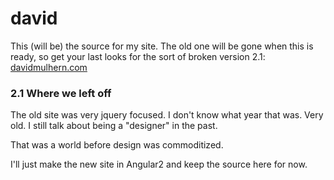 # david

This (will be) the source for my site. The old one will be gone when this is ready, so get your last looks for the sort of broken version 2.1: [davidmulhern.com](http://davidmulhern.com)

### 2.1 Where we left off

The old site was very jquery focused. I don't know what year that was. Very old. I still talk about being a "designer" in the past.

That was a world before design was commoditized.

I'll just make the new site in Angular2 and keep the source here for now.
